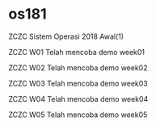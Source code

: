 # os181
ZCZC Sistem Operasi 2018 Awal(1)

ZCZC W01 Telah mencoba demo week01

ZCZC W02 Telah mencoba demo week02

ZCZC W03 Telah mencoba demo week03

ZCZC W04 Telah mencoba demo week04

ZCZC W05 Telah mencoba demo week05
